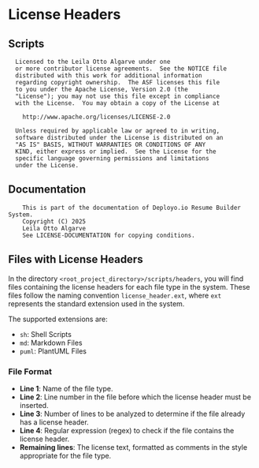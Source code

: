 <!----------------------------------------------------------------------- 
	This is part of the documentation of Deployo.io Resume Builder System.
	Copyright (C) 2025
	Leila Otto Algarve
	Licensed under the GNU Free Documentation License v1.3 or later.
    See LICENSE-DOCUMENTATION for details. 
------------------------------------------------------------------------>
# License Headers

## Scripts
```
  Licensed to the Leila Otto Algarve under one
  or more contributor license agreements.  See the NOTICE file
  distributed with this work for additional information
  regarding copyright ownership.  The ASF licenses this file
  to you under the Apache License, Version 2.0 (the
  "License"); you may not use this file except in compliance
  with the License.  You may obtain a copy of the License at
  
    http://www.apache.org/licenses/LICENSE-2.0
  
  Unless required by applicable law or agreed to in writing,
  software distributed under the License is distributed on an
  "AS IS" BASIS, WITHOUT WARRANTIES OR CONDITIONS OF ANY
  KIND, either express or implied.  See the License for the
  specific language governing permissions and limitations
  under the License. 
```

## Documentation
```
	This is part of the documentation of Deployo.io Resume Builder System.
	Copyright (C) 2025
	Leila Otto Algarve
	See LICENSE-DOCUMENTATION for copying conditions. 
```

## Files with License Headers

In the directory `<root_project_directory>/scripts/headers`, you will find files containing the license headers for each file type in the system. These files follow the naming convention `license_header.ext`, where `ext` represents the standard extension used in the system.

The supported extensions are:
- `sh`: Shell Scripts
- `md`: Markdown Files
- `puml`: PlantUML Files

### File Format

- **Line 1**: Name of the file type.
- **Line 2**: Line number in the file before which the license header must be inserted.
- **Line 3**: Number of lines to be analyzed to determine if the file already has a license header.
- **Line 4**: Regular expression (regex) to check if the file contains the license header.
- **Remaining lines**: The license text, formatted as comments in the style appropriate for the file type.
